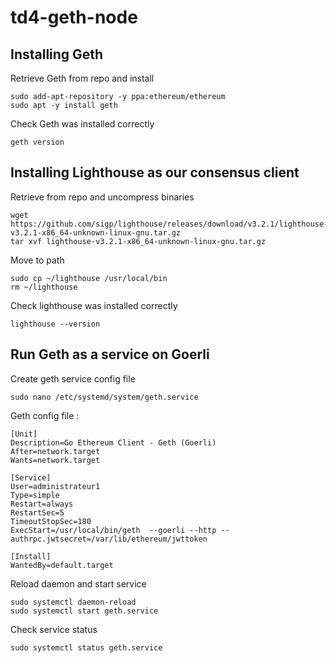 # td4-geth-node

## Installing Geth  
Retrieve Geth from repo and install
```
sudo add-apt-repository -y ppa:ethereum/ethereum
sudo apt -y install geth
```
Check Geth was installed correctly
```
geth version
```


## Installing Lighthouse as our consensus client  
Retrieve from repo and uncompress binaries
```
wget https://github.com/sigp/lighthouse/releases/download/v3.2.1/lighthouse-v3.2.1-x86_64-unknown-linux-gnu.tar.gz
tar xvf lighthouse-v3.2.1-x86_64-unknown-linux-gnu.tar.gz
```  
Move to path
```
sudo cp ~/lighthouse /usr/local/bin
rm ~/lighthouse
```  
Check lighthouse was installed correctly
```
lighthouse --version
```

## Run Geth as a service on Goerli
Create geth service config file  
```
sudo nano /etc/systemd/system/geth.service
```  
Geth config file : 
```
[Unit]
Description=Go Ethereum Client - Geth (Goerli)
After=network.target
Wants=network.target

[Service]
User=administrateur1
Type=simple
Restart=always
RestartSec=5
TimeoutStopSec=180
ExecStart=/usr/local/bin/geth  --goerli --http --authrpc.jwtsecret=/var/lib/ethereum/jwttoken

[Install]
WantedBy=default.target
```
Reload daemon and start service
```
sudo systemctl daemon-reload
sudo systemctl start geth.service
```
Check service status
```
sudo systemctl status geth.service
```



